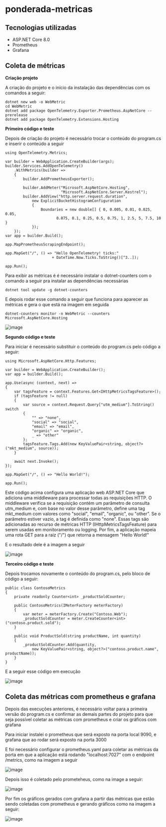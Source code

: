 # ponderada-metricas

## Tecnologias utilizadas

- ASP.NET Core 8.0
- Prometheus
- Grafana

## Coleta de métricas

**Criação projeto**

A criação do projeto e o início da instalação das dependências com os comandos a seguir:

```
dotnet new web -o WebMetric
cd WebMetric
dotnet add package OpenTelemetry.Exporter.Prometheus.AspNetCore --prerelease
dotnet add package OpenTelemetry.Extensions.Hosting
```

**Primeiro código e teste**

Depois de criação do projeto é necessário trocar o conteúdo do program.cs e inserir o conteúdo a seguir 

```
using OpenTelemetry.Metrics;

var builder = WebApplication.CreateBuilder(args);
builder.Services.AddOpenTelemetry()
    .WithMetrics(builder =>
    {
        builder.AddPrometheusExporter();

        builder.AddMeter("Microsoft.AspNetCore.Hosting",
                         "Microsoft.AspNetCore.Server.Kestrel");
        builder.AddView("http.server.request.duration",
            new ExplicitBucketHistogramConfiguration
            {
                Boundaries = new double[] { 0, 0.005, 0.01, 0.025, 0.05,
                       0.075, 0.1, 0.25, 0.5, 0.75, 1, 2.5, 5, 7.5, 10 }
            });
    });
var app = builder.Build();

app.MapPrometheusScrapingEndpoint();

app.MapGet("/", () => "Hello OpenTelemetry! ticks:"
                     + DateTime.Now.Ticks.ToString()[^3..]);

app.Run();
```

Para exibir as métricas é é necessário instalar o dotnet-counters com o comando a seguir pra instalar as dependências necessárias

```
dotnet tool update -g dotnet-counters
```

E depois rodar esse comando a seguir que funciona para aparecer as métricas e gera o que está na imagem em seguida

```
dotnet-counters monitor -n WebMetric --counters Microsoft.AspNetCore.Hosting
```

![image](https://github.com/mariana2903/ponderada-metricas/assets/99264876/d6e04bf4-f6a8-40b3-b7e5-8f7c13ce6778)

**Segundo código e teste**

Para iniciar é necessário substituir o conteúdo do program.cs pelo código a seguir: 

```
using Microsoft.AspNetCore.Http.Features;

var builder = WebApplication.CreateBuilder();
var app = builder.Build();

app.Use(async (context, next) =>
{
    var tagsFeature = context.Features.Get<IHttpMetricsTagsFeature>();
    if (tagsFeature != null)
    {
        var source = context.Request.Query["utm_medium"].ToString() switch
        {
            "" => "none",
            "social" => "social",
            "email" => "email",
            "organic" => "organic",
            _ => "other"
        };
        tagsFeature.Tags.Add(new KeyValuePair<string, object?>("mkt_medium", source));
    }

    await next.Invoke();
});

app.MapGet("/", () => "Hello World!");

app.Run();
```

Este código acima configura uma aplicação web ASP.NET Core que adiciona uma middleware para processar todas as requisições HTTP. O middleware verifica se a requisição contém um parâmetro de consulta utm_medium e, com base no valor desse parâmetro, define uma tag mkt_medium com valores como "social", "email", "organic", ou "other". Se o parâmetro estiver vazio, a tag é definida como "none". Essas tags são adicionadas ao recurso de métricas HTTP (IHttpMetricsTagsFeature) para serem usadas em monitoramento ou logging. Por fim, a aplicação mapeia uma rota GET para a raiz ("/") que retorna a mensagem "Hello World!"

E o resultado dele é a imagem a seguir

![image](https://github.com/mariana2903/ponderada-metricas/assets/99264876/9685f439-e198-47fb-9c96-2782f0b4d38e)

**Terceiro código e teste**

Depois trocamos novamente o conteúdo do program.cs, pelo bloco de código a seguir: 

```
public class ContosoMetrics
{
    private readonly Counter<int> _productSoldCounter;

    public ContosoMetrics(IMeterFactory meterFactory)
    {
        var meter = meterFactory.Create("Contoso.Web");
        _productSoldCounter = meter.CreateCounter<int>("contoso.product.sold");
    }

    public void ProductSold(string productName, int quantity)
    {
        _productSoldCounter.Add(quantity,
            new KeyValuePair<string, object?>("contoso.product.name", productName));
    }
}
```

E a seguir esse código em execução

![image](https://github.com/mariana2903/ponderada-metricas/assets/99264876/f0972853-ace9-4abe-bf49-7d14e739fbcf)

## Coleta das métricas com prometheus e grafana

Depois das execuções anteriores, é necessário voltar para a primeira versão do program.cs e confirmar as demais partes do projeto para que seja possível coletar as métricas com prometheus e criar os gráficos com grafana

Para iniciar instalei o prometheus que será exposto na porta local 9090, e grafana que ao rodar será exposto na porta 3000

E foi necessário configurar o prometheus.yaml para coletar as métricas da porta em que a aplicação está rodando "localhost:7027" com o endpoint /metrics, como na imagem a seguir 

![image](https://github.com/mariana2903/ponderada-metricas/assets/99264876/3eadb961-7ee7-407a-a104-936e5786d4f9)

Depois isso é coletado pelo prometeheus, como na image a seguir: 

![image](https://github.com/mariana2903/ponderada-metricas/assets/99264876/cf6a1ecd-16ea-4dc7-bdd5-64b06ac27d67)

Por fim os gráficos gerados com grafana a partir das métricas que estão sendo coletadas com prometheus e gerando gráficos como na imagem a seguir: 

![image](https://github.com/mariana2903/ponderada-metricas/assets/99264876/5fc977e8-c5d5-4a6f-9590-68332e07bb95)


